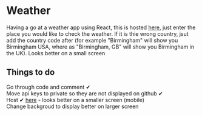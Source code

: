 # Weather

Having a go at a weather app using React, this is hosted [here](https://stevesoc-weather.netlify.app/), just enter the place you would like to check the weather. If it is thie wrong country, jsut add the country code after (for example "Birmingham" will show you Birmingham USA, where as "Birmingham, GB" will show you Birmingham in the UK).
Looks better on a small screen

## Things to do  
Go through code and comment ✔  
Move api keys to private so they are not displayed on github ✔  
Host ✔ [here](https://stevesoc-weather.netlify.app/) - looks better on a smaller screen (mobile)  
Change backgroud to display better on larger screen  